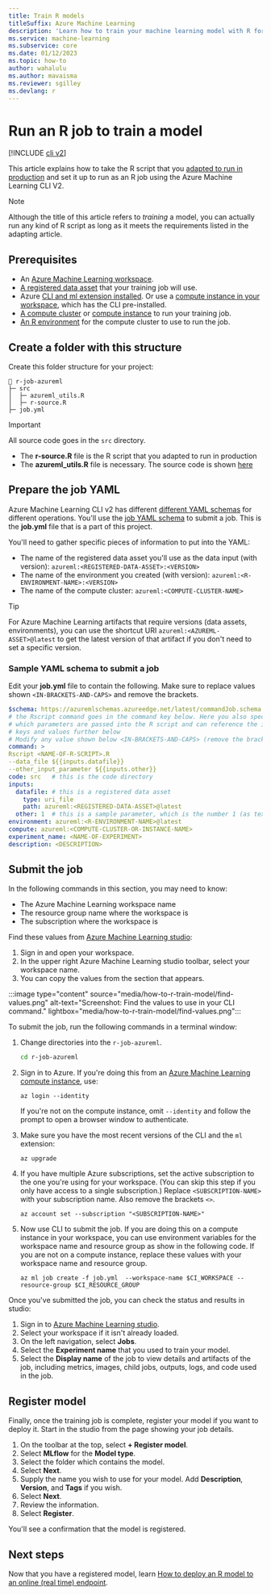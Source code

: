 ```yaml
---
title: Train R models
titleSuffix: Azure Machine Learning
description: 'Learn how to train your machine learning model with R for use in Azure Machine Learning.'
ms.service: machine-learning
ms.subservice: core
ms.date: 01/12/2023
ms.topic: how-to
author: wahalulu
ms.author: mavaisma
ms.reviewer: sgilley
ms.devlang: r
---
```


# Run an R job to train a model

[!INCLUDE [cli v2](../../includes/machine-learning-cli-v2.md)]

This article explains how to take the R script that you [adapted to run in production](how-to-r-modify-script-for-production.md) and set it up to run as an R job using the Azure Machine Learning CLI V2.

> [!NOTE]
> Although the title of this article refers to _training_ a model, you can actually run any kind of R script as long as it meets the requirements listed in the adapting article.

## Prerequisites

- An [Azure Machine Learning workspace](quickstart-create-resources.md).
- [A registered data asset](how-to-create-data-assets.md) that your training job will use.
- Azure [CLI and ml extension installed](how-to-configure-cli.md).  Or use a [compute instance in your workspace](quickstart-create-resources.md), which has the CLI pre-installed.
- [A compute cluster](how-to-create-attach-compute-cluster.md) or [compute instance](quickstart-create-resources.md#create-a-compute-instance) to run your training job.
- [An R environment](how-to-r-modify-script-for-production.md#create-an-environment) for the compute cluster to use to run the job.

## Create a folder with this structure

Create this folder structure for your project:

```
📁 r-job-azureml
├─ src
│  ├─ azureml_utils.R
│  ├─ r-source.R
├─ job.yml
```

> [!IMPORTANT]
> All source code goes in the `src` directory.

* The **r-source.R** file is the R script that you adapted to run in production
* The **azureml_utils.R** file is necessary. The source code is shown [here](how-to-r-modify-script-for-production.md#source-the-azureml_utilsr-helper-script)



## Prepare the job YAML

Azure Machine Learning CLI v2 has different [different YAML schemas](reference-yaml-overview.md) for different operations. You'll use the [job YAML schema](reference-yaml-job-command.md) to submit a job. This is the **job.yml** file that is a part of this project.

You'll need to gather specific pieces of information to put into the YAML:

- The name of the registered data asset you'll use as the data input (with version): `azureml:<REGISTERED-DATA-ASSET>:<VERSION>`
- The name of the environment you created (with version): `azureml:<R-ENVIRONMENT-NAME>:<VERSION>`
- The name of the compute cluster: `azureml:<COMPUTE-CLUSTER-NAME>`


> [!TIP]
> For Azure Machine Learning artifacts that require versions (data assets, environments), you can use the shortcut URI `azureml:<AZUREML-ASSET>@latest` to get the latest version of that artifact if you don't need to set a specific version.


### Sample YAML schema to submit a job

Edit your **job.yml** file to contain the following.  Make sure to replace values shown `<IN-BRACKETS-AND-CAPS>` and remove the brackets.

```yml
$schema: https://azuremlschemas.azureedge.net/latest/commandJob.schema.json
# the Rscript command goes in the command key below. Here you also specify 
# which parameters are passed into the R script and can reference the input
# keys and values further below
# Modify any value shown below <IN-BRACKETS-AND-CAPS> (remove the brackets)
command: >
Rscript <NAME-OF-R-SCRIPT>.R
--data_file ${{inputs.datafile}}  
--other_input_parameter ${{inputs.other}}
code: src   # this is the code directory
inputs:
  datafile: # this is a registered data asset
    type: uri_file
    path: azureml:<REGISTERED-DATA-ASSET>@latest
  other: 1  # this is a sample parameter, which is the number 1 (as text)
environment: azureml:<R-ENVIRONMENT-NAME>@latest
compute: azureml:<COMPUTE-CLUSTER-OR-INSTANCE-NAME>
experiment_name: <NAME-OF-EXPERIMENT>
description: <DESCRIPTION>
```

## Submit the job

In the following commands in this section, you may need to know:

- The Azure Machine Learning workspace name
- The resource group name where the workspace is
- The subscription where the workspace is

Find these values from [Azure Machine Learning studio](https://ml.azure.com):

1. Sign in and open your workspace.
1. In the upper right Azure Machine Learning studio toolbar, select your workspace name.
1. You can copy the values from the section that appears.  

:::image type="content" source="media/how-to-r-train-model/find-values.png" alt-text="Screenshot: Find the values to use in your CLI command." lightbox="media/how-to-r-train-model/find-values.png":::

To submit the job, run the following commands in a terminal window:

1. Change directories into the `r-job-azureml`.

    ```bash
    cd r-job-azureml
    ```

1. Sign in to Azure.  If you're doing this from an [Azure Machine Learning compute instance](quickstart-create-resources.md#create-a-compute-instance), use:

    ```azurecli
    az login --identity
    ```

    If you're not on the compute instance, omit `--identity` and follow the prompt to open a browser window to authenticate.

1. Make sure you have the most recent versions of the CLI and the `ml` extension:
    
    ```azurecli
    az upgrade
    ```

1. If you have multiple Azure subscriptions, set the active subscription to the one you're using for your workspace. (You can skip this step if you only have access to a single subscription.)  Replace `<SUBSCRIPTION-NAME>` with your subscription name.  Also remove the brackets `<>`.

    ```azurecli
    az account set --subscription "<SUBSCRIPTION-NAME>"
    ```

1. Now use CLI to submit the job. If you are doing this on a compute instance in your workspace, you can use environment variables for the workspace name and resource group as show in the following code.  If you are not on a compute instance, replace these values with your workspace name and resource group.

    ```azurecli
    az ml job create -f job.yml  --workspace-name $CI_WORKSPACE --resource-group $CI_RESOURCE_GROUP
    ```

Once you've submitted the job, you can check the status and results in studio:

1. Sign in to [Azure Machine Learning studio](https://ml.azure.com).
1. Select your workspace if it isn't already loaded.
1. On the left navigation, select **Jobs**.
1. Select the **Experiment name** that you used to train your model.
1. Select the **Display name** of the job to view details and artifacts of the job, including metrics, images, child jobs, outputs, logs, and code used in the job.  


## Register model

Finally, once the training job is complete, register your model if you want to deploy it.  Start in the studio from the page showing your job details.

1. On the toolbar at the top, select **+ Register model**.
1. Select **MLflow** for the **Model type**.
1. Select the folder which contains the model.
1. Select **Next**.
1. Supply the name you wish to use for your model.  Add **Description**, **Version**, and **Tags** if you wish.
1. Select **Next**.
1. Review the information.
1. Select **Register**.

You'll see a confirmation that the model is registered. 

## Next steps
 
Now that you have a registered model, learn [How to deploy an R model to an online (real time) endpoint](how-to-r-deploy-r-model.md).
